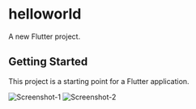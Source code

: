 # helloworld

A new Flutter project.

## Getting Started

This project is a starting point for a Flutter application.

![Screenshot-1](https://user-images.githubusercontent.com/55942013/95649833-4a086580-0afd-11eb-9087-756d1b9bec2f.jpg)
![Screenshot-2](https://user-images.githubusercontent.com/55942013/95649836-4ecd1980-0afd-11eb-944f-697318501f5e.jpg)

